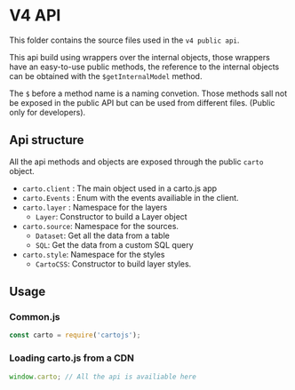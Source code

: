 # V4 API

This folder contains the source files used in the `v4 public api`.

This api build using wrappers over the internal objects, those wrappers have an easy-to-use public methods,
the reference to the internal objects can be obtained  with the `$getInternalModel` method.

The `$` before a method name is a naming convetion. Those methods sall not be exposed in the public API
but can be used from different files. (Public only for developers).


## Api structure

All the api methods and objects are exposed through the public `carto` object.

- `carto.client` : The main object used in a carto.js app
- `carto.Events` : Enum with the events availiable in the client.
- `carto.layer` : Namespace for the layers
    - `Layer`: Constructor to build a Layer object
- `carto.source`: Namespace for the sources.
    - `Dataset`: Get all the data from a table
    - `SQL`: Get the data from a custom SQL query
- `carto.style`: Namespace for the styles
    - `CartoCSS`: Constructor to build layer styles.

## Usage

### Common.js

```javascript
const carto = require('cartojs');
```


### Loading carto.js from a CDN

```javascript
window.carto; // All the api is availiable here
```


